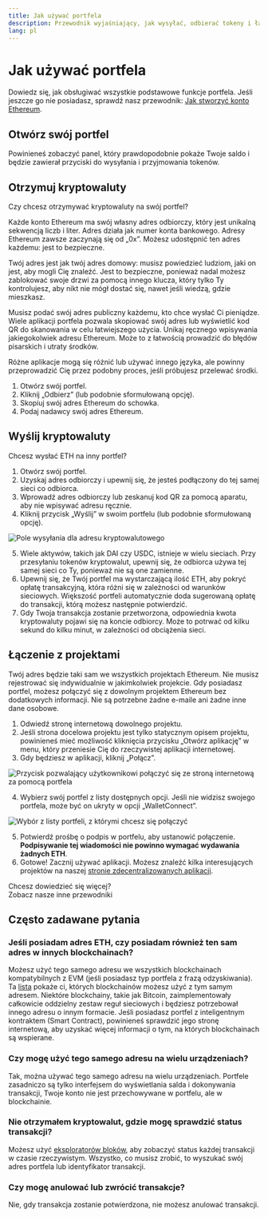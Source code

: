 ```yaml
---
title: Jak używać portfela
description: Przewodnik wyjaśniający, jak wysyłać, odbierać tokeny i łączyć się z projektami web3.
lang: pl
---
```


# Jak używać portfela

Dowiedz się, jak obsługiwać wszystkie podstawowe funkcje portfela. Jeśli jeszcze go nie posiadasz, sprawdź nasz przewodnik: [Jak stworzyć konto Ethereum](/guides/how-to-create-an-ethereum-account/).

## Otwórz swój portfel

Powinieneś zobaczyć panel, który prawdopodobnie pokaże Twoje saldo i będzie zawierał przyciski do wysyłania i przyjmowania tokenów.

## Otrzymuj kryptowaluty

Czy chcesz otrzymywać kryptowaluty na swój portfel?

Każde konto Ethereum ma swój własny adres odbiorczy, który jest unikalną sekwencją liczb i liter. Adres działa jak numer konta bankowego. Adresy Ethereum zawsze zaczynają się od „0x”. Możesz udostępnić ten adres każdemu: jest to bezpieczne.

Twój adres jest jak twój adres domowy: musisz powiedzieć ludziom, jaki on jest, aby mogli Cię znaleźć. Jest to bezpieczne, ponieważ nadal możesz zablokować swoje drzwi za pomocą innego klucza, który tylko Ty kontrolujesz, aby nikt nie mógł dostać się, nawet jeśli wiedzą, gdzie mieszkasz.

Musisz podać swój adres publiczny każdemu, kto chce wysłać Ci pieniądze. Wiele aplikacji portfela pozwala skopiować swój adres lub wyświetlić kod QR do skanowania w celu łatwiejszego użycia. Unikaj ręcznego wpisywania jakiegokolwiek adresu Ethereum. Może to z łatwością prowadzić do błędów pisarskich i utraty środków.

Różne aplikacje mogą się różnić lub używać innego języka, ale powinny przeprowadzić Cię przez podobny proces, jeśli próbujesz przelewać środki.

1. Otwórz swój portfel.
2. Kliknij „Odbierz” (lub podobnie sformułowaną opcję).
3. Skopiuj swój adres Ethereum do schowka.
4. Podaj nadawcy swój adres Ethereum.

## Wyślij kryptowaluty

Chcesz wysłać ETH na inny portfel?

1. Otwórz swój portfel.
2. Uzyskaj adres odbiorczy i upewnij się, że jesteś podłączony do tej samej sieci co odbiorca.
3. Wprowadź adres odbiorczy lub zeskanuj kod QR za pomocą aparatu, aby nie wpisywać adresu ręcznie.
4. Kliknij przycisk „Wyślij” w swoim portfelu (lub podobnie sformułowaną opcję).

![Pole wysyłania dla adresu kryptowalutowego](./send.png)
<br/>

5. Wiele aktywów, takich jak DAI czy USDC, istnieje w wielu sieciach. Przy przesyłaniu tokenów kryptowalut, upewnij się, że odbiorca używa tej samej sieci co Ty, ponieważ nie są one zamienne.
6. Upewnij się, że Twój portfel ma wystarczającą ilość ETH, aby pokryć opłatę transakcyjną, która różni się w zależności od warunków sieciowych. Większość portfeli automatycznie doda sugerowaną opłatę do transakcji, którą możesz następnie potwierdzić.
7. Gdy Twoja transakcja zostanie przetworzona, odpowiednia kwota kryptowaluty pojawi się na koncie odbiorcy. Może to potrwać od kilku sekund do kilku minut, w zależności od obciążenia sieci.

## Łączenie z projektami

Twój adres będzie taki sam we wszystkich projektach Ethereum. Nie musisz rejestrować się indywidualnie w jakimkolwiek projekcie. Gdy posiadasz portfel, możesz połączyć się z dowolnym projektem Ethereum bez dodatkowych informacji. Nie są potrzebne żadne e-maile ani żadne inne dane osobowe.

1. Odwiedź stronę internetową dowolnego projektu.
2. Jeśli strona docelowa projektu jest tylko statycznym opisem projektu, powinieneś mieć możliwość kliknięcia przycisku „Otwórz aplikację” w menu, który przeniesie Cię do rzeczywistej aplikacji internetowej.
3. Gdy będziesz w aplikacji, kliknij „Połącz”.

![Przycisk pozwalający użytkownikowi połączyć się ze stroną internetową za pomocą portfela](./connect1.png)

4. Wybierz swój portfel z listy dostępnych opcji. Jeśli nie widzisz swojego portfela, może być on ukryty w opcji „WalletConnect”.

![Wybór z listy portfeli, z którymi chcesz się połączyć](./connect2.png)

5. Potwierdź prośbę o podpis w portfelu, aby ustanowić połączenie. **Podpisywanie tej wiadomości nie powinno wymagać wydawania żadnych ETH**.
6. Gotowe! Zacznij używać aplikacji. Możesz znaleźć kilka interesujących projektów na naszej [stronie zdecentralizowanych aplikacji](/dapps/#explore). <br />

<Alert variant="update">
<Emoji text=":eyes:" className="text-4xl"/>
<AlertContent className="justify-between flex-row items-center">
  <div>Chcesz dowiedzieć się więcej?</div>
  <ButtonLink href="/guides/">
    Zobacz nasze inne przewodniki
  </ButtonLink>
</AlertContent>
</Alert>

## Często zadawane pytania

### Jeśli posiadam adres ETH, czy posiadam również ten sam adres w innych blockchainach?

Możesz użyć tego samego adresu we wszystkich blockchainach kompatybilnych z EVM (jeśli posiadasz typ portfela z frazą odzyskiwania). Ta [lista](https://chainlist.org/) pokaże ci, których blockchainów możesz użyć z tym samym adresem. Niektóre blockchainy, takie jak Bitcoin, zaimplementowały całkowicie oddzielny zestaw reguł sieciowych i będziesz potrzebował innego adresu o innym formacie. Jeśli posiadasz portfel z inteligentnym kontraktem (Smart Contract), powinieneś sprawdzić jego stronę internetową, aby uzyskać więcej informacji o tym, na których blockchainach są wspierane.

### Czy mogę użyć tego samego adresu na wielu urządzeniach?

Tak, można używać tego samego adresu na wielu urządzeniach. Portfele zasadniczo są tylko interfejsem do wyświetlania salda i dokonywania transakcji, Twoje konto nie jest przechowywane w portfelu, ale w blockchainie.

### Nie otrzymałem kryptowalut, gdzie mogę sprawdzić status transakcji?

Możesz użyć [eksploratorów bloków](/developers/docs/data-and-analytics/block-explorers/), aby zobaczyć status każdej transakcji w czasie rzeczywistym. Wszystko, co musisz zrobić, to wyszukać swój adres portfela lub identyfikator transakcji.

### Czy mogę anulować lub zwrócić transakcje?

Nie, gdy transakcja zostanie potwierdzona, nie możesz anulować transakcji.
